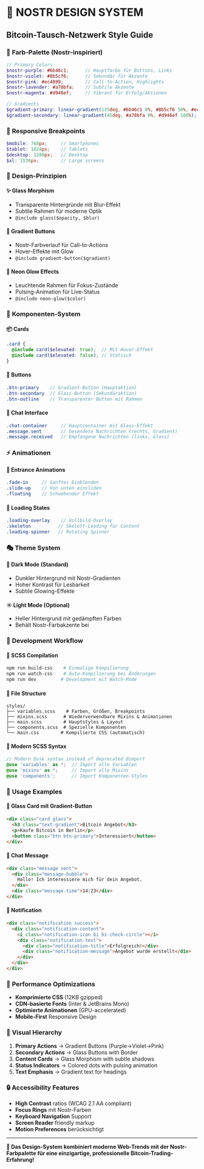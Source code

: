 # 🎨 NOSTR DESIGN SYSTEM
## Bitcoin-Tausch-Netzwerk Style Guide

### 🔮 **Farb-Palette (Nostr-inspiriert)**

```scss
// Primary Colors
$nostr-purple: #6b46c1;      // Hauptfarbe für Buttons, Links
$nostr-violet: #8b5cf6;      // Sekundär für Akzente  
$nostr-pink: #ec4899;        // Call-to-Action, Highlights
$nostr-lavender: #a78bfa;    // Subtile Akzente
$nostr-magenta: #d946ef;     // Vibrant für Erfolg/Aktionen

// Gradients
$gradient-primary: linear-gradient(135deg, #6b46c1 0%, #8b5cf6 50%, #ec4899 100%);
$gradient-secondary: linear-gradient(45deg, #a78bfa 0%, #d946ef 100%);
```

### 📱 **Responsive Breakpoints**

```scss
$mobile: 768px;     // Smartphones
$tablet: 1024px;    // Tablets  
$desktop: 1280px;   // Desktop
$xl: 1536px;        // Large screens
```

### 🎯 **Design-Prinzipien**

#### ✨ **Glass Morphism**
- Transparente Hintergründe mit Blur-Effekt
- Subtile Rahmen für moderne Optik
- `@include glass($opacity, $blur)`

#### 🌟 **Gradient Buttons**
- Nostr-Farbverlauf für Call-to-Actions
- Hover-Effekte mit Glow
- `@include gradient-button($gradient)`

#### 💫 **Neon Glow Effects**
- Leuchtende Rahmen für Fokus-Zustände
- Pulsing-Animation für Live-Status
- `@include neon-glow($color)`

### 🧱 **Komponenten-System**

#### 📦 **Cards**
```scss
.card {
  @include card($elevated: true);  // Mit Hover-Effekt
  @include card($elevated: false); // Statisch
}
```

#### 🎨 **Buttons**
```scss
.btn-primary    // Gradient-Button (Hauptaktion)
.btn-secondary  // Glass-Button (Sekundäraktion)
.btn-outline    // Transparenter Button mit Rahmen
```

#### 💬 **Chat Interface**
```scss
.chat-container     // Hauptcontainer mit Glass-Effekt
.message.sent       // Gesendete Nachrichten (rechts, Gradient)
.message.received   // Empfangene Nachrichten (links, Glass)
```

### ⚡ **Animationen**

#### 🌊 **Entrance Animations**
```scss
.fade-in     // Sanftes Einblenden
.slide-up    // Von unten einsliden
.floating    // Schwebender Effekt
```

#### 🔄 **Loading States**
```scss
.loading-overlay    // Vollbild-Overlay
.skeleton          // Skelett-Loading für Content
.loading-spinner   // Rotating Spinner
```

### 🎭 **Theme System**

#### 🌙 **Dark Mode (Standard)**
- Dunkler Hintergrund mit Nostr-Gradienten
- Hoher Kontrast für Lesbarkeit
- Subtile Glowing-Effekte

#### ☀️ **Light Mode (Optional)**
- Heller Hintergrund mit gedämpften Farben
- Behält Nostr-Farbakzente bei

### 📝 **Development Workflow**

#### 🔧 **SCSS Compilation**
```bash
npm run build-css    # Einmalige Kompilierung
npm run watch-css    # Auto-Kompilierung bei Änderungen
npm run dev         # Development mit Watch-Mode
```

#### 📁 **File Structure**
```
styles/
├── variables.scss    # Farben, Größen, Breakpoints
├── mixins.scss      # Wiederverwendbare Mixins & Animationen
├── main.scss        # Hauptstyles & Layout
├── components.scss  # Spezielle Komponenten
└── main.css        # Kompilierte CSS (automatisch)
```

#### 🔧 **Modern SCSS Syntax**
```scss
// Modern @use syntax instead of deprecated @import
@use 'variables' as *;  // Import alle Variablen
@use 'mixins' as *;     // Import alle Mixins
@use 'components';      // Import Komponenten-Styles
```

### 🎯 **Usage Examples**

#### 🔮 **Glass Card mit Gradient-Button**
```html
<div class="card glass">
  <h3 class="text-gradient">Bitcoin Angebot</h3>
  <p>Kaufe Bitcoin in Berlin</p>
  <button class="btn btn-primary">Interessiert</button>
</div>
```

#### 💬 **Chat Message**
```html
<div class="message sent">
  <div class="message-bubble">
    Hallo! Ich interessiere mich für dein Angebot.
  </div>
  <div class="message-time">14:23</div>
</div>
```

#### 🔔 **Notification**
```html
<div class="notification success">
  <div class="notification-content">
    <i class="notification-icon bi bi-check-circle"></i>
    <div class="notification-text">
      <div class="notification-title">Erfolgreich!</div>
      <div class="notification-message">Angebot wurde erstellt</div>
    </div>
  </div>
</div>
```

### 🚀 **Performance Optimizations**

- **Komprimierte CSS** (12KB gzipped)
- **CDN-basierte Fonts** (Inter & JetBrains Mono)
- **Optimierte Animationen** (GPU-accelerated)
- **Mobile-First** Responsive Design

### 🎨 **Visual Hierarchy**

1. **Primary Actions** → Gradient Buttons (Purple→Violet→Pink)
2. **Secondary Actions** → Glass Buttons with Border
3. **Content Cards** → Glass Morphism with subtle shadows
4. **Status Indicators** → Colored dots with pulsing animation
5. **Text Emphasis** → Gradient text for headings

### 🔒 **Accessibility Features**

- **High Contrast** ratios (WCAG 2.1 AA compliant)
- **Focus Rings** mit Nostr-Farben
- **Keyboard Navigation** Support
- **Screen Reader** friendly markup
- **Motion Preferences** berücksichtigt

---

**🌟 Das Design-System kombiniert moderne Web-Trends mit der Nostr-Farbpalette für eine einzigartige, professionelle Bitcoin-Trading-Erfahrung!**
